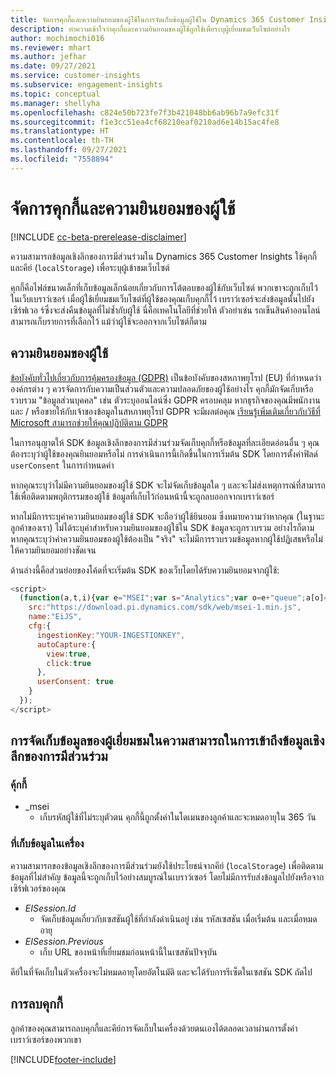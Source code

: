 ```yaml
---
title: จัดการคุกกี้และความยินยอมของผู้ใช้ในการจัดเก็บข้อมูลผู้ใช้ใน Dynamics 365 Customer Insights
description: ทำความเข้าใจว่าคุกกี้และความยินยอมของผู้ใช้ถูกใช้เพื่อระบุผู้เยี่ยมชมเว็บไซต์อย่างไร
author: mochimochi016
ms.reviewer: mhart
ms.author: jefhar
ms.date: 09/27/2021
ms.service: customer-insights
ms.subservice: engagement-insights
ms.topic: conceptual
ms.manager: shellyha
ms.openlocfilehash: c824e50b723fe7f3b421048bb6ab96b7a9efc31f
ms.sourcegitcommit: f1e3cc51ea4cf68210eaf0210ad6e14b15ac4fe8
ms.translationtype: HT
ms.contentlocale: th-TH
ms.lasthandoff: 09/27/2021
ms.locfileid: "7558894"
---
```

# <a name="manage-cookies-and-user-consent"></a>จัดการคุกกี้และความยินยอมของผู้ใช้

[!INCLUDE [cc-beta-prerelease-disclaimer](includes/cc-beta-prerelease-disclaimer.md)]

ความสามารถข้อมูลเชิงลึกของการมีส่วนร่วมใน Dynamics 365 Customer Insights ใช้คุกกี้และคีย์ (`localStorage`) เพื่อระบุผู้เข้าชมเว็บไซต์

คุกกี้คือไฟล์ขนาดเล็กที่เก็บข้อมูลเล็กน้อยเกี่ยวกับการโต้ตอบของผู้ใช้กับเว็บไซต์ พวกเขาจะถูกเก็บไว้ในเว็บเบราว์เซอร์ เมื่อผู้ใช้เยี่ยมชมเว็บไซต์ที่ผู้ใช้ของคุณเก็บคุกกี้ไว้ เบราว์เซอร์จะส่งข้อมูลนั้นไปยังเซิร์ฟเวอ ร์ซึ่งจะส่งคืนข้อมูลที่ไม่ซ้ำกับผู้ใช้ นี่คือเทคโนโลยีที่ช่วยให้ ตัวอย่าเช่น รถเข็นสินค้าออนไลน์สามารถเก็บรายการที่เลือกไว้ แม้ว่าผู้ใช้จะออกจากเว็บไซต์ก็ตาม

## <a name="user-consent"></a>ความยินยอมของผู้ใช้

[ข้อบังคับทั่วไปเกี่ยวกับการคุ้มครองข้อมูล (GDPR)](/dynamics365/get-started/gdpr/) เป็นข้อบังคับของสหภาพยุโรป (EU) ที่กำหนดว่าองค์กรต่าง ๆ ควรจัดการกับความเป็นส่วนตัวและความปลอดภัยของผู้ใช้อย่างไร คุกกี้มักจัดเก็บหรือรวบรวม "ข้อมูลส่วนบุคคล" เช่น ตัวระบุออนไลน์ซึ่ง GDPR ครอบคลุม หากธุรกิจของคุณมีพนักงานและ / หรือขายให้กับเจ้าของข้อมูลในสหภาพยุโรป GDPR จะมีผลต่อคุณ [เรียนรู้เพิ่มเติมเกี่ยวกับวิธีที่ Microsoft สามารถช่วยให้คุณปฏิบัติตาม GDPR](https://www.microsoft.com/trust-center/privacy/gdpr-faqs)

ในการอนุญาตให้ SDK ข้อมูลเชิงลึกของการมีส่วนร่วมจัดเก็บคุกกี้หรือข้อมูลที่ละเอียดอ่อนอื่น ๆ คุณต้องระบุว่าผู้ใช้ของคุณยินยอมหรือไม่ การดำเนินการนี้เกิดขึ้นในการเริ่มต้น SDK โดยการตั้งค่าฟิลด์ `userConsent` ในการกำหนดค่า

หากคุณระบุว่าไม่มีความยินยอมของผู้ใช้ SDK จะไม่จัดเก็บข้อมูลใด ๆ และจะไม่ส่งเหตุการณ์ที่สามารถใช้เพื่อติดตามพฤติกรรมของผู้ใช้ ข้อมูลที่เก็บไว้ก่อนหน้านี้จะถูกลบออกจากเบราว์เซอร์

หากไม่มีการระบุค่าความยินยอมของผู้ใช้ SDK จะถือว่าผู้ใช้ยินยอม ซึ่งหมายความว่าหากคุณ (ในฐานะลูกค้าของเรา) ไม่ได้ระบุค่าสำหรับความยินยอมของผู้ใช้ใน SDK ข้อมูลจะถูกรวบรวม อย่างไรก็ตาม หากคุณระบุว่าค่าความยินยอมของผู้ใช้ต้องเป็น "จริง" จะไม่มีการรวบรวมข้อมูลหากผู้ใช้ปฏิเสธหรือไม่ให้ความยินยอมอย่างชัดเจน

ด้านล่างนี้คือส่วนย่อยของโค้ดที่จะเริ่มต้น SDK ของเว็บโดยได้รับความยินยอมจากผู้ใช้:
```js
<script>
  (function(a,t,i){var e="MSEI";var s="Analytics";var o=e+"queue";a[o]=a[o]||[];var r=a[e]||function(n){var t={};t[s]={};function e(e){while(e.length){var r=e.pop();t[s][r]=function(e){return function(){a[o].push([e,n,arguments])}}(r)}}var r="track";var i="set";e([r+"Event",r+"View",r+"Action",i+"Property",i+"User","initialize","teardown"]);return t}(i.name);var n=i.name;if(!a[e]){a[n]=r[s];a[o].push(["new",n]);setTimeout(function(){var e="script";var r=t.createElement(e);r.async=1;r.src=i.src;var n=t.getElementsByTagName(e)[0];n.parentNode.insertBefore(r,n)},1)}else{a[n]=new r[s]}if(i.user){a[n].setUser(i.user)}if(i.props){for(var c in i.props){a[n].setProperty(c,i.props[c])}}a[n].initialize(i.cfg)})(window,document,{
    src:"https://download.pi.dynamics.com/sdk/web/msei-1.min.js",
    name:"EiJS",
    cfg:{
      ingestionKey:"YOUR-INGESTIONKEY",
      autoCapture:{
        view:true,
        click:true
      },
      userConsent: true
    }
  });
</script>
```

## <a name="visitor-data-storage-in-engagement-insights-capability"></a>การจัดเก็บข้อมูลของผู้เยี่ยมชมในความสามารถในการเข้าถึงข้อมูลเชิงลึกของการมีส่วนร่วม

### <a name="cookies"></a>คุ้กกี้

- _msei
    - เก็บรหัสผู้ใช้ที่ไม่ระบุตัวตน คุกกี้นี้ถูกตั้งค่าในโดเมนของลูกค้าและจะหมดอายุใน 365 วัน

### <a name="local-storage"></a>ที่เก็บข้อมูลในเครื่อง

ความสามารถของข้อมูลเชิงลึกของการมีส่วนร่วมยังใช้ประโยชน์จากคีย์ (`localStorage`) เพื่อติดตามข้อมูลที่ไม่สำคัญ ข้อมูลนี้จะถูกเก็บไว้อย่างสมบูรณ์ในเบราว์เซอร์ โดยไม่มีการรับส่งข้อมูลไปยังหรือจากเซิร์ฟเวอร์ของคุณ

- *EISession.Id*
    - จัดเก็บข้อมูลเกี่ยวกับเซสชันผู้ใช้ที่กำลังดำเนินอยู่ เช่น รหัสเซสชัน เมื่อเริ่มต้น และเมื่อหมดอายุ
- *EISession.Previous*
    - เก็บ URL ของหน้าที่เยี่ยมชมก่อนหน้านี้ในเซสชันปัจจุบัน

คีย์ในที่จัดเก็บในตัวเครื่องจะไม่หมดอายุโดยอัตโนมัติ และจะได้รับการรีเซ็ตในเซสชัน SDK ถัดไป

## <a name="deleting-cookies"></a>การลบคุกกี้

ลูกค้าของคุณสามารถลบคุกกี้และคีย์การจัดเก็บในเครื่องด้วยตนเองได้ตลอดเวลาผ่านการตั้งค่าเบราว์เซอร์ของพวกเขา


[!INCLUDE[footer-include](../includes/footer-banner.md)]
